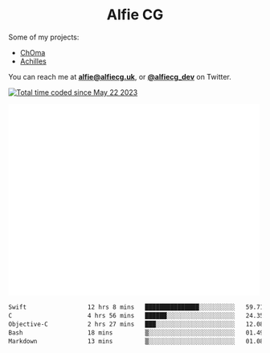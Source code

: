 <h1 align="center">Alfie CG</h1>

Some of my projects:
* [ChOma](https://github.com/opa334/ChOma)
* [Achilles](https://github.com/alfiecg24/Achilles)

You can reach me at **alfie@alfiecg.uk**, or **[@alfiecg_dev](https://twitter.com/alfiecg_dev)** on Twitter.

<a href="https://wakatime.com/@61592169-b9cf-4af8-b6fa-8ac7d4369b01"><img src="https://wakatime.com/badge/user/61592169-b9cf-4af8-b6fa-8ac7d4369b01.svg" alt="Total time coded since May 22 2023" /></a>


<img align="center" src="/github-metrics.svg" alt="Metrics" width="500">

 <!--[![GitHub Streak](https://streak-stats.demolab.com/?user=alfiecg24)](https://git.io/streak-stats)-->

<!--START_SECTION:waka-->

```txt
Swift                 12 hrs 8 mins   ███████████████░░░░░░░░░░   59.71 %
C                     4 hrs 56 mins   ██████░░░░░░░░░░░░░░░░░░░   24.35 %
Objective-C           2 hrs 27 mins   ███░░░░░░░░░░░░░░░░░░░░░░   12.08 %
Bash                  18 mins         ▒░░░░░░░░░░░░░░░░░░░░░░░░   01.49 %
Markdown              13 mins         ▒░░░░░░░░░░░░░░░░░░░░░░░░   01.08 %
```

<!--END_SECTION:waka-->
